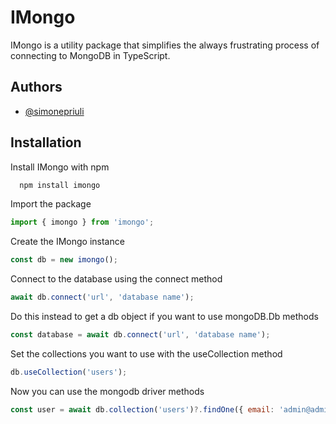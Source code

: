 # IMongo

IMongo is a utility package that simplifies the always frustrating process of connecting to MongoDB in TypeScript.

## Authors

- [@simonepriuli](https://www.github.com/simonepriuli)

## Installation

Install IMongo with npm

```bash
  npm install imongo
```

Import the package

```javascript
import { imongo } from 'imongo';
```

Create the IMongo instance

```javascript
const db = new imongo();
```

Connect to the database using the connect method

```javascript
await db.connect('url', 'database name');
```

Do this instead to get a db object if you want to use mongoDB.Db methods

```javascript
const database = await db.connect('url', 'database name');
```

Set the collections you want to use with the useCollection method

```javascript
db.useCollection('users');
```

Now you can use the mongodb driver methods

```javascript
const user = await db.collection('users')?.findOne({ email: 'admin@admin.it' });
```

